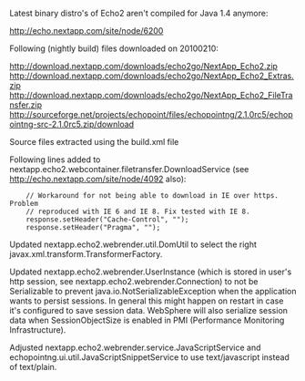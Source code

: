 Latest binary distro's of Echo2 aren't compiled for Java 1.4 anymore:

http://echo.nextapp.com/site/node/6200

Following (nightly build) files downloaded on 20100210:

http://download.nextapp.com/downloads/echo2go/NextApp_Echo2.zip
http://download.nextapp.com/downloads/echo2go/NextApp_Echo2_Extras.zip
http://download.nextapp.com/downloads/echo2go/NextApp_Echo2_FileTransfer.zip
http://sourceforge.net/projects/echopoint/files/echopointng/2.1.0rc5/echopointng-src-2.1.0rc5.zip/download

Source files extracted using the build.xml file

Following lines added to nextapp.echo2.webcontainer.filetransfer.DownloadService
(see http://echo.nextapp.com/site/node/4092 also):

        // Workaround for not being able to download in IE over https. Problem
        // reproduced with IE 6 and IE 8. Fix tested with IE 8.
        response.setHeader("Cache-Control", "");
        response.setHeader("Pragma", "");

Updated nextapp.echo2.webrender.util.DomUtil to select the right
javax.xml.transform.TransformerFactory.

Updated nextapp.echo2.webrender.UserInstance (which is stored in user's http
session, see nextapp.echo2.webrender.Connection) to not be Serializable to
prevent java.io.NotSerializableException when the application wants to persist
sessions. In general this might happen on restart in case it's configured to
save session data. WebSphere will also serialize session data when
SessionObjectSize is enabled in PMI (Performance Monitoring Infrastructure).

Adjusted nextapp.echo2.webrender.service.JavaScriptService and 
echopointng.ui.util.JavaScriptSnippetService to use text/javascript instead of
text/plain.
